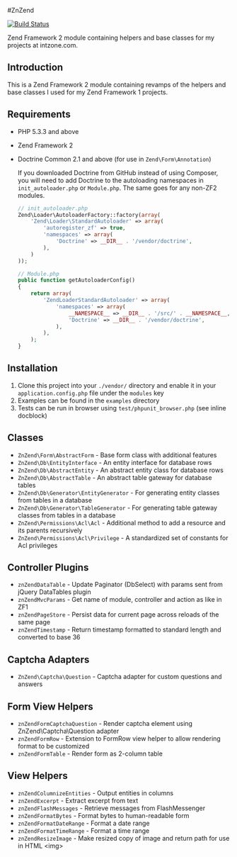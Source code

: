 #ZnZend

[![Build Status](https://secure.travis-ci.org/zionsg/ZnZend.png?branch=master)](https://travis-ci.org/zionsg/ZnZend)

Zend Framework 2 module containing helpers and base classes for my projects at intzone.com.

## Introduction

This is a Zend Framework 2 module containing revamps of
the helpers and base classes I used for my Zend Framework 1 projects.

## Requirements

*   PHP 5.3.3 and above

*   Zend Framework 2

*   Doctrine Common 2.1 and above (for use in `Zend\Form\Annotation`)

    If you downloaded Doctrine from GitHub instead of using Composer, you will need to add Doctrine
    to the autoloading namespaces in `init_autoloader.php` or `Module.php`. The same goes for any non-ZF2 modules.
    ```php
    // init_autoloader.php
    Zend\Loader\AutoloaderFactory::factory(array(
        'Zend\Loader\StandardAutoloader' => array(
            'autoregister_zf' => true,
            'namespaces' => array(
                'Doctrine' => __DIR__ . '/vendor/doctrine',
            ),
        )
    ));

    // Module.php
    public function getAutoloaderConfig()
    {
        return array(
            'ZendLoaderStandardAutoloader' => array(
                'namespaces' => array(
                    __NAMESPACE__ => __DIR__ . '/src/' . __NAMESPACE__,
                    'Doctrine' => __DIR__ . '/vendor/doctrine',
                ),
            ),
        );
    }
    ```

## Installation

1. Clone this project into your `./vendor/` directory and enable it in your
   `application.config.php` file under the `modules` key
2. Examples can be found in the `examples` directory
3. Tests can be run in browser using `test/phpunit_browser.php` (see inline docblock)

## Classes
* `ZnZend\Form\AbstractForm` - Base form class with additional features
* `ZnZend\Db\EntityInterface` - An entity interface for database rows
* `ZnZend\Db\AbstractEntity` - An abstract entity class for database rows
* `ZnZend\Db\AbstractTable` - An abstract table gateway for database tables
* `ZnZend\Db\Generator\EntityGenerator` - For generating entity classes from tables in a database
* `ZnZend\Db\Generator\TableGenerator` - For generating table gateway classes from tables in a database
* `ZnZend\Permissions\Acl\Acl` - Additional method to add a resource and its parents recursively
* `ZnZend\Permissions\Acl\Privilege` - A standardized set of constants for Acl privileges

## Controller Plugins
* `znZendDataTable` - Update Paginator (DbSelect) with params sent from jQuery DataTables plugin
* `znZendMvcParams` - Get name of module, controller and action as like in ZF1
* `znZendPageStore` - Persist data for current page across reloads of the same page
* `znZendTimestamp` - Return timestamp formatted to standard length and converted to base 36

## Captcha Adapters
* `ZnZend\Captcha\Question` - Captcha adapter for custom questions and answers

## Form View Helpers
* `znZendFormCaptchaQuestion` - Render captcha element using ZnZend\Captcha\Question adapter
* `znZendFormRow` - Extension to FormRow view helper to allow rendering format to be customized
* `znZendFormTable` - Render form as 2-column table

## View Helpers
* `znZendColumnizeEntities` - Output entities in columns
* `znZendExcerpt` - Extract excerpt from text
* `znZendFlashMessages` - Retrieve messages from FlashMessenger
* `znZendFormatBytes` - Format bytes to human-readable form
* `znZendFormatDateRange` - Format a date range
* `znZendFormatTimeRange` - Format a time range
* `znZendResizeImage` - Make resized copy of image and return path for use in HTML &lt;img&gt;
